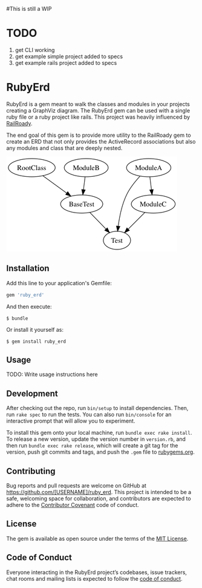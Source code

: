 #This is still a WIP

# TODO
1. get CLI working
2. get example simple project added to specs
3. get example rails project added to specs

# RubyErd

RubyErd is a gem meant to walk the classes and modules in your projects creating a GraphViz diagram.
The RubyErd gem can be used with a single ruby file or a ruby project like rails.
This project was heavily influenced by [RailRoady](https://github.com/preston/railroady).

The end goal of this gem is to provide more utility to the RailRoady gem to create
an ERD that not only provides the ActiveRecord associations but also any modules
and class that are deeply nested.

![Example](docs/test.png)

## Installation

Add this line to your application's Gemfile:

```ruby
gem 'ruby_erd'
```

And then execute:

    $ bundle

Or install it yourself as:

    $ gem install ruby_erd

## Usage

TODO: Write usage instructions here

## Development

After checking out the repo, run `bin/setup` to install dependencies. Then, run `rake spec` to run the tests. You can also run `bin/console` for an interactive prompt that will allow you to experiment.

To install this gem onto your local machine, run `bundle exec rake install`. To release a new version, update the version number in `version.rb`, and then run `bundle exec rake release`, which will create a git tag for the version, push git commits and tags, and push the `.gem` file to [rubygems.org](https://rubygems.org).

## Contributing

Bug reports and pull requests are welcome on GitHub at https://github.com/[USERNAME]/ruby_erd. This project is intended to be a safe, welcoming space for collaboration, and contributors are expected to adhere to the [Contributor Covenant](http://contributor-covenant.org) code of conduct.

## License

The gem is available as open source under the terms of the [MIT License](https://opensource.org/licenses/MIT).

## Code of Conduct

Everyone interacting in the RubyErd project’s codebases, issue trackers, chat rooms and mailing lists is expected to follow the [code of conduct](https://github.com/[USERNAME]/ruby_erd/blob/master/CODE_OF_CONDUCT.md).
